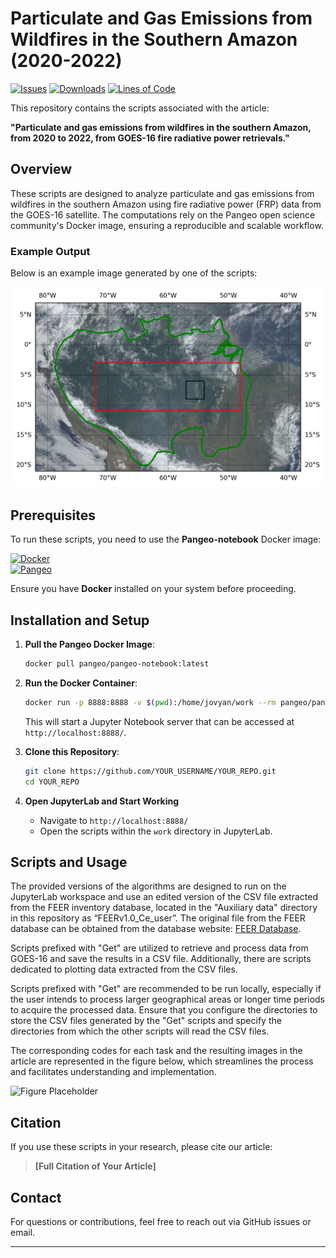 # Particulate and Gas Emissions from Wildfires in the Southern Amazon (2020-2022)

[![Issues](https://img.shields.io/github/issues/YOUR_USERNAME/YOUR_REPO)](https://github.com/YOUR_USERNAME/YOUR_REPO/issues)
[![Downloads](https://img.shields.io/github/downloads/YOUR_USERNAME/YOUR_REPO/total)](https://github.com/YOUR_USERNAME/YOUR_REPO/releases)
[![Lines of Code](https://img.shields.io/tokei/lines/github/YOUR_USERNAME/YOUR_REPO)](https://github.com/YOUR_USERNAME/YOUR_REPO)

This repository contains the scripts associated with the article:

**"Particulate and gas emissions from wildfires in the southern Amazon, from 2020 to 2022, from GOES-16 fire radiative power retrievals."**

## Overview
These scripts are designed to analyze particulate and gas emissions from wildfires in the southern Amazon using fire radiative power (FRP) data from the GOES-16 satellite. The computations rely on the Pangeo open science community's Docker image, ensuring a reproducible and scalable workflow.

### Example Output
Below is an example image generated by one of the scripts:

![Example Output](Images/True_color_amazon.png)

## Prerequisites
To run these scripts, you need to use the **Pangeo-notebook** Docker image:

[![Docker](https://img.shields.io/badge/Docker-Hub-blue?logo=docker)](https://hub.docker.com/r/pangeo/pangeo-notebook)  
[![Pangeo](https://img.shields.io/badge/Pangeo-Open%20Science-green?logo=python)](https://www.pangeo.io/)

Ensure you have **Docker** installed on your system before proceeding.

## Installation and Setup

1. **Pull the Pangeo Docker Image**:
   ```sh
   docker pull pangeo/pangeo-notebook:latest
   ```

2. **Run the Docker Container**:
   ```sh
   docker run -p 8888:8888 -v $(pwd):/home/jovyan/work --rm pangeo/pangeo-notebook
   ```
   This will start a Jupyter Notebook server that can be accessed at `http://localhost:8888/`.

3. **Clone this Repository**:
   ```sh
   git clone https://github.com/YOUR_USERNAME/YOUR_REPO.git
   cd YOUR_REPO
   ```

4. **Open JupyterLab and Start Working**
   - Navigate to `http://localhost:8888/`
   - Open the scripts within the `work` directory in JupyterLab.

## Scripts and Usage
The provided versions of the algorithms are designed to run on the JupyterLab workspace and use an edited version of the CSV file extracted from the FEER inventory database, located in the "Auxiliary data" directory in this repository as “FEERv1.0_Ce_user”. The original file from the FEER database can be obtained from the database website: [FEER Database](https://feer.gsfc.nasa.gov/data/emissions/).

Scripts prefixed with "Get" are utilized to retrieve and process data from GOES-16 and save the results in a CSV file. Additionally, there are scripts dedicated to plotting data extracted from the CSV files.

Scripts prefixed with "Get" are recommended to be run locally, especially if the user intends to process larger geographical areas or longer time periods to acquire the processed data. Ensure that you configure the directories to store the CSV files generated by the "Get" scripts and specify the directories from which the other scripts will read the CSV files.

The corresponding codes for each task and the resulting images in the article are represented in the figure below, which streamlines the process and facilitates understanding and implementation.

![Figure Placeholder](path_to_figure.png)

## Citation
If you use these scripts in your research, please cite our article:
> **[Full Citation of Your Article]**

## Contact
For questions or contributions, feel free to reach out via GitHub issues or email.

---
